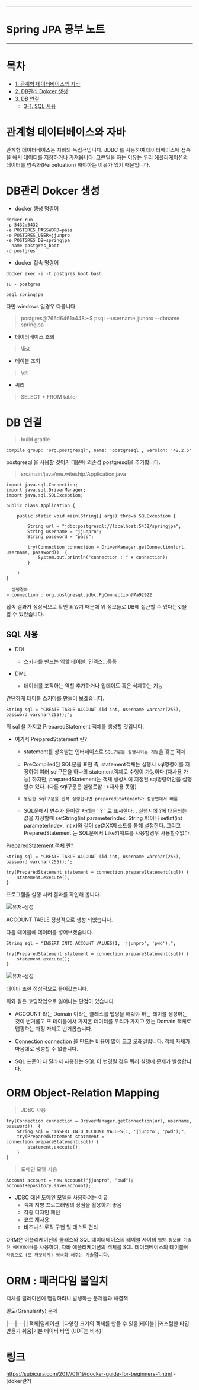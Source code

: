 --------------------
# Spring JPA 공부 노트
--------------------


# 목차


- [1. 관계형 데이터베이스와 자바](#관계형-데이터베이스와-자바)
- [2. DB관리 Dokcer 생성](#DB관리-Dokcer-생성)
- [3. DB 연결](#DB-연결)
    - [3-1. SQL 사용](#SQL-사용)

# 관계형 데이터베이스와 자바

관계형 데이터베이스는 자바와 독립적입니다. 
JDBC 를 사용하여 데이터베이스에 접속을 해서 데이터를 저장하거나 가져옵니다.
그런일을 하는 이유는 우리 에플리케이션의 데이터를 영속화(Perpetuation) 해야하는 이유가 있기 때문입니다.

# DB관리 Dokcer 생성

- docker 생성 명령어

~~~
docker run 
-p 5432:5432 
-e POSTGRES_PASSWORD=pass 
-e POSTGRES_USER=jjunpro 
-e POSTGRES_DB=springjpa
--name postgres_boot 
-d postgres
~~~

- docker 접속 명령어

~~~
docker exec -i -t postgres_boot bash

su - postgres

psql springjpa
~~~

다만 windows 일경우 다릅니다.

> postgres@766d6461a448:~$ psql --username jjunpro --dbname springjpa

- 데이터베이스 조회

> \list

- 테이블 조회

> \dt

- 쿼리 

> SELECT * FROM table;

# DB 연결

> build.gradle

~~~
compile group: 'org.postgresql', name: 'postgresql', version: '42.2.5'
~~~

postgresql 을 사용할 것이기 때문에 의존성 postgresql을 추가합니다.

> src/main/java/me.witeship/Application.java

~~~
import java.sql.Connection;
import java.sql.DriverManager;
import java.sql.SQLException;

public class Application {

    public static void main(String[] args) throws SQLException {

        String url = "jdbc:postgresql://localhost:5432/springjpa";
        String username = "jjunpro";
        String password = "pass";

        try(Connection connection = DriverManager.getConnection(url, username, password))  {
            System.out.println("connection : " + connection);
        }

    }
}

- 실행결과
> connection : org.postgresql.jdbc.PgConnection@7a92922
~~~

접속 결과가 정상적으로 확인 되었기 때문에 위 정보들로 DB에 접근할 수 있다는것을 알 수 있었습니다.

## SQL 사용

- DDL
    - 스키마를 만드는 역할 테이블, 인덱스...등등

- DML
    - 데이터를 조작하는 역할 추가하거나 업데이트 혹은 삭제하는 기능

간단하게 데이블 스키마를 만들어 보겠습니다.

~~~
String sql = "CREATE TABLE ACCOUNT (id int, username varchar(255), password varchar(255));";
~~~

위 sql 을 가지고 PreparedStatement 객체를 생성할 것입니다.

- 여기서 PreparedStatement 란?
    - statement를 상속받는 인터페이스로 `SQL구문을 실행시키는 기능`을 갖는 객체

    - PreCompiled된 SQL문을 표현 즉, statement객체는 실행시 sql명령어를 지정하여 여러 sql구문을 하나의 statement객체로 수행이 가능하다.(재사용 가능)  하지만, preparedStatement는 객체 생성시에 지정된 sql명령어만을 실행할수 있다.  (다른 sql구문은 실행못함 ->재사용 못함)

    - `동일한 sql구문을 반복 실행한다면 preparedStatement가 성능면에서 빠름.`

    - SQL문에서 변수가 들어갈 자리는 ' ? ' 로 표시한다. , 실행시에 ?에 대응되는 값을 지정할때 setString(int parameterIndex, String X)이나 setInt(int parameterIndex, int x)와 같이  setXXX메소드를 통해 설정한다. 그리고  PreparedStatement 는 SQL문에서 Like키워드를 사용할경우 사용할수없다.

[PreparedStatement 객체 란?](http://blog.naver.com/PostView.nhn?blogId=javaking75&logNo=140162466611)

~~~
String sql = "CREATE TABLE ACCOUNT (id int, username varchar(255), password varchar(255));";

try(PreparedStatement statement = connection.prepareStatement(sql)) {
    statement.execute();
}
~~~

프로그램을 실행 시켜 결과를 확인해 봅니다.

![유저-생성](./images/20190912_191815.png)

ACCOUNT TABLE 정상적으로 생성 되었습니다.

다음 테이블에 데이터를 넣어보겠습니다.

~~~
String sql = "INSERT INTO ACCOUNT VALUES(1, 'jjunpro', 'pwd');";

try(PreparedStatement statement = connection.prepareStatement(sql)) {
    statement.execute();
}
~~~

![유저-생성](./images/20190912_194136.png)

데이터 또한 정상적으로 들어갔습니다.

위와 같은 코딩작업으로 일어나는 단점이 있습니다.

- ACCOUNT 라는 Domain 이라는 클레스를 맵핑을 해줘야 하는 테이블 생성하는 것이 번거롭고 또 테이블에서 가져온 데이터를 우리가 가지고 있는 Domain 객체로 맵핑하는 과정 자체도 번거롭습니다.

- Connection connection 을 만드는 비용이 많이 크고 오래걸립니다. 객체 자체가 마음대로 생성할 수 없습니다.

- SQL 표준이 다 달라서 사용한는 SQL 이 변경될 경우 쿼리 실행에 문제가 발생합니다.

# ORM Object-Relation Mapping

> JDBC 사용

~~~
try(Connection connection = DriverManager.getConnection(url, username, password))  {
    String sql = "INSERT INTO ACCOUNT VALUES(1, 'jjunpro', 'pwd');";
    try(PreparedStatement statement = connection.prepareStatement(sql)) {
        statement.execute();
    }
}
~~~

> 도메인 모델 사용

~~~
Account account = new Account("jjunpro", "pwd");
accountRepository.save(account);
~~~

- JDBC 대신 도메인 모델을 사용하려는 이유
    - 객체 지향 프로그래밍의 장점을 활용하기 좋음
    - 각종 디자인 패턴
    - 코드 재사용
    - 비즈니스 로직 구현 및 테스트 편리

ORM은 어플리케이션의 클래스와 SQL 데이터베이스의 테이블 사이의 `맵핑 정보를 기술한 메타데이터`를 사용하여, 자바 애플리케이션의 객체를 SQL 데이터베이스의 테이블에 `자동으로 (또 깨끗하게) 영속화 해주는 기술`입니다.

# ORM : 패러다임 불일치

객체를 릴레이션에 맴핑하려니 발생하는 문제들과 해결책

밀도(Granularity) 문제

|---|---|
|객체|릴레이션|
|다양한 크기의 객체를 만들 수 있음|테이블|
|커스텀한 타입 만들기 쉬움|기본 데이터 타입 (UDT는 비추)|

# 링크

https://subicura.com/2017/01/19/docker-guide-for-beginners-1.html - [doker란?]